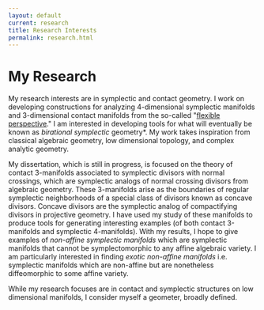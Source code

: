 ```yaml
---
layout: default
current: research
title: Research Interests
permalink: research.html
---
```

<div class="special jumbotron">
  <div class="container">
<h1>My Research</h1>
<p> My research interests are in symplectic and contact geometry. I work on developing constructions for analyzing 4-dimensional symplectic manifolds and 3-dimensional contact manifolds from the so-called "<a href="https://link.springer.com/chapter/10.1007/978-3-030-13609-3_13">flexible perspective</a>." I am interested in developing tools for what will eventually be known as <i>birational symplectic</i> geometry*. My work takes inspiration from classical algebraic geometry, low dimensional topology, and complex analytic geometry. 

<p> My dissertation, which is still in progress, is focused on the theory of contact 3-manifolds associated to symplectic divisors with normal crossings, which are symplectic analogs of normal crossing divisors from algebraic geometry. These 3-manifolds arise as the boundaries of regular symplectic neighborhoods of a special class of divisors known as concave divisors. Concave divisors are the symplectic analog of compactifying divisors in projective geometry. I have used my 
study of these manifolds to produce tools for generating interesting examples (of both contact 3-manifolds and symplectic 4-manifolds). With my results, 
I hope to give examples of <i>non-affine symplectic manifolds</i> which are symplectic manifolds that cannot be symplectomorphic to any affine algebraic variety. I am particularly interested in finding <i>exotic non-affine manifolds</i> i.e. symplectic manifolds which are non-affine but are nonetheless diffeomorphic to some affine variety.

<p> While my research focuses are in contact and symplectic structures on low dimensional manifolds, I consider myself a geometer, broadly defined. 